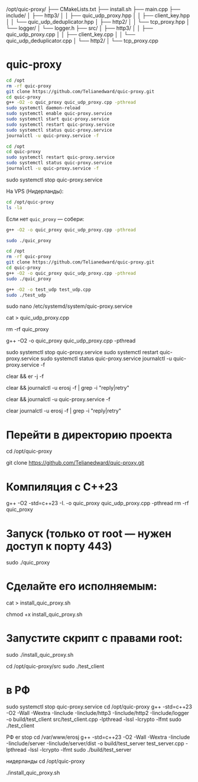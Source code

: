 /opt/quic-proxy/
├── CMakeLists.txt
├── install.sh
├── main.cpp
├── include/
│   ├── http3/
│   │   ├── quic_udp_proxy.hpp
│   │   ├── client_key.hpp
│   │   └── quic_udp_deduplicator.hpp
│   ├── http2/
│   │   └── tcp_proxy.hpp
│   └── logger/
│       └── logger.h
├── src/
│   ├── http3/
│   │   ├── quic_udp_proxy.cpp
│   │   ├── client_key.cpp
│   │   └── quic_udp_deduplicator.cpp
│   └── http2/
│       └── tcp_proxy.cpp





# quic-proxy
```bash
cd /opt
rm -rf quic-proxy
git clone https://github.com/Telianedward/quic-proxy.git
cd quic-proxy
g++ -O2 -o quic_proxy quic_udp_proxy.cpp -pthread
sudo systemctl daemon-reload
sudo systemctl enable quic-proxy.service
sudo systemctl start quic-proxy.service
sudo systemctl restart quic-proxy.service
sudo systemctl status quic-proxy.service
journalctl -u quic-proxy.service -f
```

```bash
cd /opt
cd quic-proxy
sudo systemctl restart quic-proxy.service
sudo systemctl status quic-proxy.service
journalctl -u quic-proxy.service -f
```
sudo systemctl stop quic-proxy.service

На VPS (Нидерланды):
```bash
cd /opt/quic-proxy
ls -la
```



Если нет `quic_proxy` — собери:
```bash
g++ -O2 -o quic_proxy quic_udp_proxy.cpp -pthread
```


```bash
sudo ./quic_proxy
```


```bash
cd /opt
rm -rf quic-proxy
git clone https://github.com/Telianedward/quic-proxy.git
cd quic-proxy
g++ -O2 -o quic_proxy quic_udp_proxy.cpp -pthread
sudo ./quic_proxy
```


```bash
g++ -O2 -o test_udp test_udp.cpp
sudo ./test_udp
````


sudo nano /etc/systemd/system/quic-proxy.service


cat > quic_udp_proxy.cpp

rm -rf quic_proxy

g++ -O2 -o quic_proxy quic_udp_proxy.cpp -pthread

sudo systemctl stop quic-proxy.service
sudo systemctl restart quic-proxy.service
sudo systemctl status quic-proxy.service
journalctl -u quic-proxy.service -f


clear && er -j -f


clear && journalctl -u erosj -f | grep -i "reply\|retry"


clear && journalctl -u quic-proxy.service -f

clear
journalctl -u erosj -f | grep -i "reply\|retry"

# Перейти в директорию проекта
cd /opt/quic-proxy

git clone https://github.com/Telianedward/quic-proxy.git

# Компиляция с C++23
g++ -O2 -std=c++23 -I. -o quic_proxy quic_udp_proxy.cpp -pthread
rm -rf quic_proxy
# Запуск (только от root — нужен доступ к порту 443)
sudo ./quic_proxy
# Сделайте его исполняемым:
cat >  install_quic_proxy.sh

chmod +x install_quic_proxy.sh
# Запустите скрипт с правами root:
sudo ./install_quic_proxy.sh

cd /opt/quic-proxy/src
sudo ./test_client

# в РФ
sudo systemctl stop quic-proxy.service
cd /opt/quic-proxy
g++ -std=c++23 -O2 -Wall -Wextra -Iinclude -Iinclude/http3 -Iinclude/http2 -Iinclude/logger -o build/test_client src/test_client.cpp -lpthread -lssl -lcrypto -lfmt
sudo ./test_client


РФ
er stop
cd /var/www/erosj
g++ -std=c++23 -O2 -Wall -Wextra -Iinclude -Iinclude/server -Iinclude/server/dist -o build/test_server test_server.cpp -lpthread -lssl -lcrypto -lfmt
sudo ./build/test_server

нидерланды
cd /opt/quic-proxy

./install_quic_proxy.sh